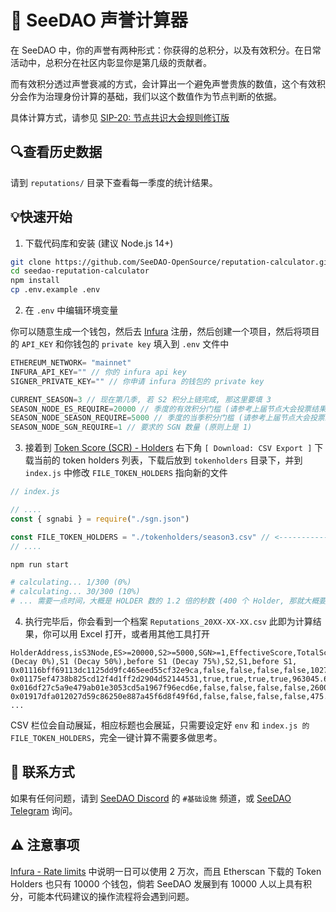 # 🧮 SeeDAO 声誉计算器

在 SeeDAO 中，你的声誉有两种形式：你获得的总积分，以及有效积分。在日常活动中，总积分在社区内彰显你是第几级的贡献者。

而有效积分透过声誉衰减的方式，会计算出一个避免声誉贵族的数值，这个有效积分会作为治理身份计算的基础，我们以这个数值作为节点判断的依据。

具体计算方式，请参见 [SIP-20: 节点共识大会规则修订版](https://forum.seedao.xyz/thread/v3-40828)

## 🔍查看历史数据

请到 `reputations/` 目录下查看每一季度的统计结果。

## 💡快速开始

1. 下载代码库和安装 (建议 Node.js 14+)

```bash
git clone https://github.com/SeeDAO-OpenSource/reputation-calculator.git
cd seedao-reputation-calculator
npm install
cp .env.example .env
```

2. 在 `.env` 中编辑环境变量

你可以随意生成一个钱包，然后去 [Infura](https://www.infura.io) 注册，然后创建一个项目，然后将项目的 `API_KEY` 和你钱包的 `private key` 填入到 `.env` 文件中

```js
ETHEREUM_NETWORK= "mainnet"
INFURA_API_KEY="" // 你的 infura api key
SIGNER_PRIVATE_KEY="" // 你申请 infura 的钱包的 private key

CURRENT_SEASON=3 // 现在第几季, 若 S2 积分上链完成, 那这里要填 3
SEASON_NODE_ES_REQUIRE=20000 // 季度的有效积分门槛 (请参考上届节点大会投票结果)
SEASON_NODE_SEASON_REQUIRE=5000 // 季度的当季积分门槛 (请参考上届节点大会投票结果)
SEASON_NODE_SGN_REQUIRE=1 // 要求的 SGN 数量 (原则上是 1)
```

3. 接着到 [Token Score (SCR) - Holders](https://etherscan.io/token/0xc74dee15a4700d5df797bdd3982ee649a3bb8c6c#balances) 右下角 `[ Download: CSV Export ]` 下载当前的 token holders 列表，下载后放到 `tokenholders` 目录下，并到 `index.js` 中修改 `FILE_TOKEN_HOLDERS` 指向新的文件

```js
// index.js

// ....
const { sgnabi } = require("./sgn.json")

const FILE_TOKEN_HOLDERS = "./tokenholders/season3.csv" // <----------- 修改这里
// ....
```

```bash
npm run start

# calculating... 1/300 (0%)
# calculating... 30/300 (10%)
# ... 需要一点时间，大概是 HOLDER 数的 1.2 倍的秒数 (400 个 Holder, 那就大概要 480 秒 = 8 分钟)
```

4. 执行完毕后，你会看到一个档案 `Reputations_20XX-XX-XX.csv` 此即为计算结果，你可以用 Excel 打开，或者用其他工具打开

```csv
HolderAddress,isS3Node,ES>=20000,S2>=5000,SGN>=1,EffectiveScore,TotalScore,SGN,S2 (Decay 0%),S1 (Decay 50%),before S1 (Decay 75%),S2,S1,before S1,
0x01116bff69113dc1125dd9fc465eed55cf32e9ca,false,false,false,false,1027.5,4110,0,0,0,1027.5,0,0,4110,
0x01175ef4738b825cd12f4d1ff2d2904d52144531,true,true,true,true,963045.65,1858767.9,2,389135.9,413003.5,160906.25,389135.9,826007,643625,
0x016df27c5a9e479ab01e3053cd5a1967f96ecd6e,false,false,false,false,2600,2900,0,2300,300,0,2300,600,0,
0x01917dfa012027d59c86250e887a45f6d8f49f6d,false,false,false,false,475.5,1902,0,0,0,475.5,0
...
```

CSV 栏位会自动展延，相应标题也会展延，只需要设定好 `env` 和 `index.js 的 FILE_TOKEN_HOLDERS`，完全一键计算不需要多做思考。

## 🙋 联系方式

如果有任何问题，请到 [SeeDAO Discord](https://discord.com/invite/seedao) 的 `#基础设施` 频道，或 [SeeDAO Telegram](https://t.me/theseedao) 询问。

## ⚠️ 注意事项

[Infura - Rate limits](https://docs.infura.io/infura/networks/ethereum/how-to/secure-a-project/set-rate-limits) 中说明一日可以使用 2 万次，而且 Etherscan 下载的 Token Holders 也只有 10000 个钱包，倘若 SeeDAO 发展到有 10000 人以上具有积分，可能本代码建议的操作流程将会遇到问题。